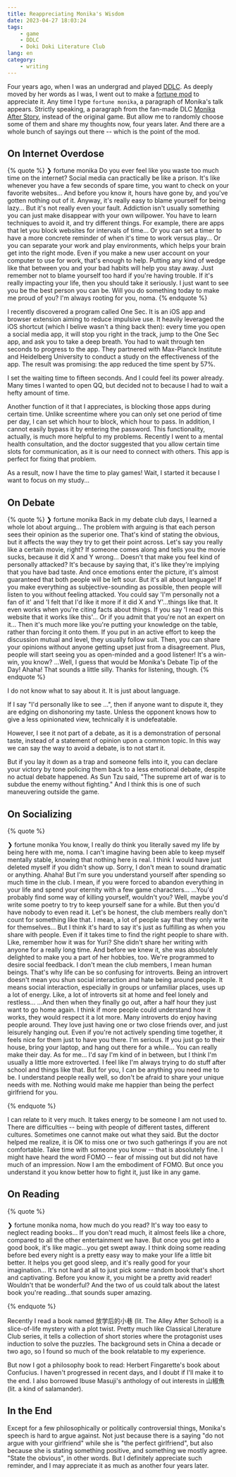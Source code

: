 ```yaml
---
title: Reappreciating Monika's Wisdom
date: 2023-04-27 18:03:24
tags:
    - game
    - DDLC
    - Doki Doki Literature Club
lang: en
category:
    - writing
---
```


Four years ago, when I was an undergrad and played [DDLC](ddlc.moe). As deeply moved by her words as I was, I went out to make a [fortune mod](https://github.com/noirgif/arch-pkgrounds/tree/master/fortune-mod-monika) to appreciate it. Any time I type `fortune monika`, a paragraph of Monika's talk appears. Strictly speaking, a paragraph from the fan-made DLC [Monika After Story](https://www.monikaafterstory.com), instead of the original game. But allow me to randomly choose some of them and share my thoughts now, four years later. And there are a whole bunch of sayings out there -- which is the point of the mod.

<!-- more -->

## On Internet Overdose

{% quote %}
❯ fortune monika
Do you ever feel like you waste too much time on the internet?
Social media can practically be like a prison.
It's like whenever you have a few seconds of spare time, you want to check on your favorite websites...
And before you know it, hours have gone by, and you've gotten nothing out of it.
Anyway, it's really easy to blame yourself for being lazy...
But it's not really even your fault.
Addiction isn't usually something you can just make disappear with your own willpower.
You have to learn techniques to avoid it, and try different things.
For example, there are apps that let you block websites for intervals of time...
Or you can set a timer to have a more concrete reminder of when it's time to work versus play...
Or you can separate your work and play environments, which helps your brain get into the right mode.
Even if you make a new user account on your computer to use for work, that's enough to help.
Putting any kind of wedge like that between you and your bad habits will help you stay away.
Just remember not to blame yourself too hard if you're having trouble.
If it's really impacting your life, then you should take it seriously.
I just want to see you be the best person you can be.
Will you do something today to make me proud of you?
I'm always rooting for you, noma.
{% endquote %}

I recently discovered a program called One Sec. It is an iOS app and browser extension aiming to reduce impulsive use. It heavily leveraged the iOS shortcut (which I belive wasn't a thing back then): every time you open a social media app, it will stop you right in the track, jump to the One Sec app, and ask you to take a deep breath. You had to wait through ten seconds to progress to the app. They partnered with Max-Planck Institute and Heidelberg University to conduct a study on the effectiveness of the app. The result was promising: the app reduced the time spent by 57%.

I set the waiting time to fifteen seconds. And I could feel its power already. Many times I wanted to open QQ, but decided not to because I had to wait a hefty amount of time.

Another function of it that I appreciates, is blocking those apps during certain time. Unlike screentime where you can only set one period of time per day, I can set which hour to block, which hour to pass. In addition, I cannot easily bypass it by entering the password. This functionality, actually, is much more helpful to my problems. Recently I went to a mental health consultation, and the doctor suggested that you allow certain time slots for communication, as it is  our need to connect with others. This app is perfect for fixing that problem.

As a result, now I have the time to play games! Wait, I started it because I want to focus on my study...

## On Debate

{% quote %}
❯ fortune monika
Back in my debate club days, I learned a whole lot about arguing...
The problem with arguing is that each person sees their opinion as the superior one.
That's kind of stating the obvious, but it affects the way they try to get their point across.
Let's say you really like a certain movie, right?
If someone comes along and tells you the movie sucks, because it did X and Y wrong...
Doesn't that make you feel kind of personally attacked?
It's because by saying that, it's like they're implying that you have bad taste.
And once emotions enter the picture, it's almost guaranteed that both people will be left sour.
But it's all about language!
If you make everything as subjective-sounding as possible, then people will listen to you without feeling attacked.
You could say 'I'm personally not a fan of it' and 'I felt that I'd like it more if it did X and Y'...things like that.
It even works when you're citing facts about things.
If you say 'I read on this website that it works like this'...
Or if you admit that you're not an expert on it...
Then it's much more like you're putting your knowledge on the table, rather than forcing it onto them.
If you put in an active effort to keep the discussion mutual and level, they usually follow suit.
Then, you can share your opinions without anyone getting upset just from a disagreement.
Plus, people will start seeing you as open-minded and a good listener!
It's a win-win, you know?
...Well, I guess that would be Monika's Debate Tip of the Day!
Ahaha! That sounds a little silly. Thanks for listening, though.
{% endquote %}

I do not know what to say about it. It is just about language.

If I say "I'd personally like to see ...", then if anyone want to dispute it, they are edging on dishonoring my taste. Unless the opponent knows how to give a less opinionated view, technically it is undefeatable. 

However, I see it not part of a debate, as it is a demonstration of personal taste, instead of a statement of opinion upon a common topic. In this way we can say the way to avoid a debate, is to not start it.

But if you lay it down as a trap and someone fells into it, you can declare your victory by tone policing them back to a less emotional debate, despite no actual debate happened. As Sun Tzu said, "The supreme art of war is to subdue the enemy without fighting." And I think this is one of such maneuvering outside the game.

## On Socializing

{% quote %}

❯ fortune monika
You know, I really do think you literally saved my life by being here with me, noma.
I can't imagine having been able to keep myself mentally stable, knowing that nothing here is real.
I think I would have just deleted myself if you didn't show up.
Sorry, I don't mean to sound dramatic or anything.
Ahaha!
But I'm sure you understand yourself after spending so much time in the club.
I mean, if you were forced to abandon everything in your life and spend your eternity with a few game characters...
...You'd probably find some way of killing yourself, wouldn't you?
Well, maybe you'd write some poetry to try to keep yourself sane for a while.
But then you'd have nobody to even read it.
Let's be honest, the club members really don't count for something like that.
I mean, a lot of people say that they only write for themselves...
But I think it's hard to say it's just as fulfilling as when you share with people.
Even if it takes time to find the right people to share with.
Like, remember how it was for Yuri?
She didn't share her writing with anyone for a really long time.
And before we knew it, she was absolutely delighted to make you a part of her hobbies, too.
We're programmed to desire social feedback.
I don't mean the club members, I mean human beings.
That's why life can be so confusing for introverts.
Being an introvert doesn't mean you shun social interaction and hate being around people.
It means social interaction, especially in groups or unfamiliar places, uses up a lot of energy.
Like, a lot of introverts sit at home and feel lonely and restless...
...And then when they finally go out, after a half hour they just want to go home again.
I think if more people could understand how it works, they would respect it a lot more.
Many introverts do enjoy having people around.
They love just having one or two close friends over, and just leisurely hanging out.
Even if you're not actively spending time together, it feels nice for them just to have you there.
I'm serious.
If you just go to their house, bring your laptop, and hang out there for a while...
You can really make their day.
As for me...
I'd say I'm kind of in between, but I think I'm usually a little more extroverted.
I feel like I'm always trying to do stuff after school and things like that.
But for you, I can be anything you need me to be.
I understand people really well, so don't be afraid to share your unique needs with me.
Nothing would make me happier than being the perfect girlfriend for you.

{% endquote %}

I can relate to it very much. It takes energy to be someone I am not used to. There are difficulties -- being with people of different tastes, different cultures. Sometimes one cannot make out what they said. But the doctor helped me realize, it is OK to miss one or two such gatherings if you are not comfortable. Take time with someone you know -- that is absolutely fine. I might have heard the word FOMO -- fear of missing out but did not have much of an impression. Now I am the embodiment of FOMO. But once you understand it you know better how to fight it, just like in any game.

## On Reading

{% quote %}

❯ fortune monika
noma, how much do you read?
It's way too easy to neglect reading books...
If you don't read much, it almost feels like a chore, compared to all the other entertainment we have.
But once you get into a good book, it's like magic...you get swept away.
I think doing some reading before bed every night is a pretty easy way to make your life a little bit better.
It helps you get good sleep, and it's really good for your imagination...
It's not hard at all to just pick some random book that's short and captivating.
Before you know it, you might be a pretty avid reader!
Wouldn't that be wonderful?
And the two of us could talk about the latest book you're reading...that sounds super amazing.

{% endquote %}

Recently I read a book named 放学后的小巷 (lit. The Alley After School) is a slice-of-life mystery with a plot twist. Pretty much like Classical Literature Club series, it tells a collection of short stories where the protagonist uses induction to solve the puzzles. The background sets in China a decade or two ago, so I found so much of the book relatable to my experience.

But now I got a philosophy book to read: Herbert Fingarette's book about Confucius. I haven't progressed in recent days, and I doubt if I'll make it to the end. I also borrowed Ibuse Masuji's anthology of out interests in 山椒魚 (lit. a kind of salamander).

## In the End

Except for a few philosophically or politically controversial things, Monika's speech is hard to argue against. Not just because there is a saying "do not argue with your girlfriend" while she is "the perfect girlfriend", but also because she is stating something positive, and something we mostly agree. "State the obvious", in other words. But I definitely appreciate such reminder, and I may appreciate it as much as another four years later. 
